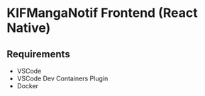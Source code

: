 # KIFMangaNotif Frontend (React Native)

## Requirements

- VSCode 
- VSCode Dev Containers Plugin
- Docker